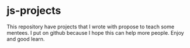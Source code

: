 # js-projects
This repository have projects that I wrote with propose to teach some mentees. I put on github because I hope this can help more people. Enjoy and good learn.
